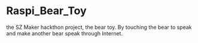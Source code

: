 # Raspi_Bear_Toy
the SZ Maker hackthon project, the bear toy.
By touching the bear to speak and make another bear speak through Internet.
